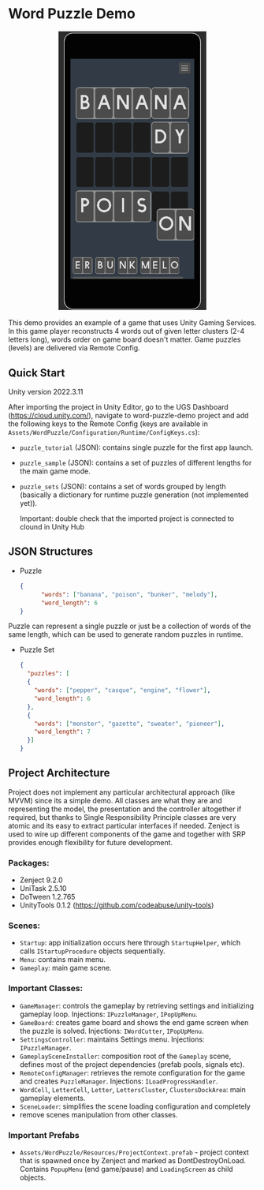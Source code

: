 # Word Puzzle Demo

<p align="center">
<img src="gameplay1.png" alt="Game screenshot" width="300" />
</p>

This demo provides an example of a game that uses Unity Gaming Services. 
In this game player reconstructs 4 words out of given letter clusters 
(2-4 letters long), words order on game board doesn't matter.
Game puzzles (levels) are delivered via Remote Config.

## Quick Start

Unity version 2022.3.11

After importing the project in Unity Editor, go to the UGS Dashboard (https://cloud.unity.com/), 
navigate to word-puzzle-demo project and add the following keys 
to the Remote Config (keys are available in 
`Assets/WordPuzzle/Configuration/Runtime/ConfigKeys.cs`):
- `puzzle_tutorial` (JSON): contains single puzzle for the first app launch.
- `puzzle_sample` (JSON): contains a set of puzzles of different lengths 
for the main game mode.
- `puzzle_sets` (JSON): contains a set of words grouped by length
(basically a dictionary for runtime puzzle generation (not implemented yet)).


    Important: double check that the imported project is connected to clound 
    in Unity Hub 

## JSON Structures

- Puzzle
  ```json
  {
        "words": ["banana", "poison", "bunker", "melody"],
        "word_length": 6
  }
  
Puzzle can represent a single puzzle or just be a collection of words 
of the same length, which can be used to generate random puzzles in runtime.

- Puzzle Set
  ```json
  {
    "puzzles": [
    {
      "words": ["pepper", "casque", "engine", "flower"],
      "word_length": 6
    }, 
    {
      "words": ["monster", "gazette", "sweater", "pioneer"],
      "word_length": 7
    }]
  }

## Project Architecture

Project does not implement any particular architectural approach (like MVVM) since 
its a simple demo. All classes are what they are and
representing the model, the presentation and the controller altogether 
if required, but thanks to Single Responsibility Principle classes are 
very atomic and its easy to extract particular interfaces if needed.
Zenject is used to wire up different components of the game 
and together with SRP provides enough flexibility for future development.

### Packages:

- Zenject 9.2.0
- UniTask 2.5.10
- DoTween 1.2.765
- UnityTools 0.1.2 (https://github.com/codeabuse/unity-tools)

### Scenes:

- `Startup`: app initialization occurs here through `StartupHelper`, which calls 
`IStartupProcedure` objects sequentially.
- `Menu`: contains main menu.
- `Gameplay`: main game scene.

### Important Classes:

- `GameManager`: controls the gameplay by retrieving settings and initializing 
gameplay loop. Injections: `IPuzzleManager`, `IPopUpMenu`.
- `GameBoard`: creates game board and shows the end game screen when the puzzle 
is solved. Injections: `IWordCutter`, `IPopUpMenu`.
- `SettingsController`: maintains Settings menu. Injections: `IPuzzleManager`.
- `GameplaySceneInstaller`: composition root of the `Gameplay` scene, defines 
most of the project dependencies (prefab pools, signals etc).
- `RemoteConfigManager`: retrieves the remote configuration for the game and 
creates `PuzzleManager`. Injections: `ILoadProgressHandler`.
- `WordCell`, `LetterCell`, `Letter`, `LettersCluster`, `ClustersDockArea`: 
main gameplay elements.
- `SceneLoader`: simplifies the scene loading configuration and completely 
- remove scenes manipulation from other classes.

### Important Prefabs

- `Assets/WordPuzzle/Resources/ProjectContext.prefab` - project context 
that is spawned once by Zenject and marked as DontDestroyOnLoad. Contains 
`PopupMenu` (end game/pause) and `LoadingScreen` as child objects.
